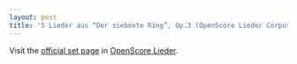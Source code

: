 ```yaml
---
layout: post
title: '5 Lieder aus “Der siebente Ring”, Op.3 (OpenScore Lieder Corpus)'
---
```


Visit the [official set page] in [OpenScore Lieder].

[official set page]: https://musescore.com/openscore-lieder-corpus/sets/5108199
[OpenScore Lieder]: https://musescore.com/openscore-lieder-corpus

